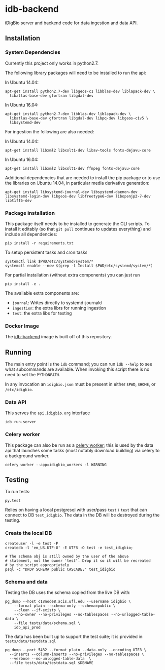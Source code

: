 # idb-backend

iDigBio server and backend code for data ingestion and data API.

## Installation

### System Dependencies

Currently this project only works in python2.7.

The following library packages will need to be installed to run the api:

In Ubuntu 14.04:

    apt-get install python2.7-dev libgeos-c1 libblas-dev liblapack-dev \
      libatlas-base-dev gfortran libgdal-dev

In Ubuntu 16.04:

    apt-get install python2.7-dev libblas-dev liblapack-dev \
      libatlas-base-dev gfortran libgdal-dev libpq-dev libgeos-c1v5 \
      libsystemd-dev


For ingestion the following are also needed:

In Ubuntu 14.04:

    apt-get install libxml2 libxslt1-dev libav-tools fonts-dejavu-core

In Ubuntu 16.04:

    apt-get install libxml2 libxslt1-dev ffmpeg fonts-dejavu-core


Additional dependencies that are needed to install the pip package or to use the libraries on Ubuntu 14.04, in particular media derivative generation:

    apt-get install libsystemd-journal-dev libsystemd-daemon-dev libsystemd-login-dev libgeos-dev libfreetype6-dev libopenjp2-7-dev libtiff5-dev



### Package installation

This package itself needs to be installed to generate the CLI
scripts. To install it editably (so that `git pull` continues to
updates everything) and include all dependencies:

    pip install -r requirements.txt

To setup persistent tasks and cron tasks

    systemctl link $PWD/etc/systemd/system/*
    systemctl enable --now $(grep -l Install $PWD/etc/systemd/system/*)


For partial installation (without extra components) you can just run

    pip install -e .

The available extra components are:

 * `journal`: Writes directly to systemd-journald
 * `ingestion`:  the extra librs for running ingestion
 * `test`: the extra libs for testing


### Docker Image

The [idb-backend](https://hub.docker.com/r/idigbio/idb-backend/) image
is built off of this repository.


## Running

The main entry point is the `idb` command; you can run `idb --help` to
see what subcommands are available. When invoking this script there is
no need to set the `PYTHONPATH`.

In any invocation an `idigbio.json` must be present in either `$PWD`,
`$HOME`, or `/etc/idigbio`.

### Data API

This serves the `api.idigbio.org` interface

    idb run-server

### Celery worker

This package can also be run as a [celery worker]; this is used by the
data api that launches some tasks (most notably download building) via
celery to a background worker.

    celery worker --app=idigbio_workers -l WARNING

[celery worker]: http://docs.celeryproject.org/en/latest/userguide/workers.html

## Testing

To run tests:

    py.test


Relies on having a local postgresql with user/pass `test` / `test`
that can connect to DB `test_idigbio`. The data in the DB will be
destroyed during the testing.

### Create the local DB

    createuser -l -e test -P
    createdb -l 'en_US.UTF-8' -E UTF8 -O test -e test_idigbio;

    # The schema obj is still owned by the user of the above
    # statement, not the owner 'test'. Drop it so it will be recreated
    # by the script appropriately
    psql -c "DROP SCHEMA public CASCADE;" test_idigbio


### Schema and data

Testing the DB uses the schema copied from the live DB with:

    pg_dump --host c18node8.acis.ufl.edu --username idigbio \
        --format plain --schema-only --schema=public \
        --clean --if-exists \
        --no-owner --no-privileges --no-tablespaces --no-unlogged-table-data \
        --file tests/data/schema.sql \
        idb_api_prod


The data has been built up to support the test suite; it is provided
in `tests/data/testdata.sql`

    pg_dump --port 5432 --format plain --data-only --encoding UTF8 \
      --inserts --column-inserts --no-privileges --no-tablespaces \
      --verbose --no-unlogged-table-data  \
      --file tests/data/testdata.sql $DBNAME
